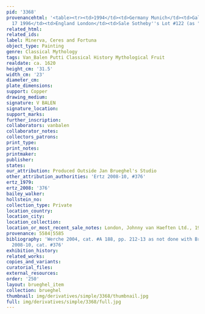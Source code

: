 ```yaml
---
pid: '3368'
provenancehtml: '<table><tr><td>1994</td><td>Germany Munich</td><td>Gallery Bernheimer</td></tr><tr><td>Apr
  17 1996</td><td>England London</td><td>Sale Sotheby''s Lot #122 (as "Hans Rottenhammer")</td></tr></table>'
related_html:
related_ids:
label: Minerva, Ceres and Fortuna
object_type: Painting
genre: Classical Mythology
tags: Van_Balen Putti Classical History Mythological Fruit
realdate: ca. 1620
height_cm: '31.5'
width_cm: '23'
diameter_cm:
plate_dimensions:
support: Copper
drawing_medium:
signature: V BALEN
signature_location:
support_marks:
further_inscription:
collaborators: vanbalen
collaborator_notes:
collectors_patrons:
print_type:
print_notes:
printmaker:
publisher:
states:
our_attribution: Produced Outside Jan Brueghel's Studio
other_attribution_authorities: 'Ertz 2008-10, #376'
ertz_1979:
ertz_2008: '376'
bailey_walker:
hollstein_no:
collection_type: Private
location_country:
location_city:
location_collection:
location_or_most_recent_sale_notes: London, Johnny van Haeften Ltd., 1996
provenance: 5584|5585
bibliography: 'Werche 2004, cat. #A 188, pp. 212-13 as not done with Brueghel; Ertz
  2008-10, cat. #376'
exhibition_history:
related_works:
copies_and_variants:
curatorial_files:
external_resources:
order: '250'
layout: brueghel_item
collection: brueghel
thumbnail: img/derivatives/simple/3368/thumbnail.jpg
full: img/derivatives/simple/3368/full.jpg
---
```

